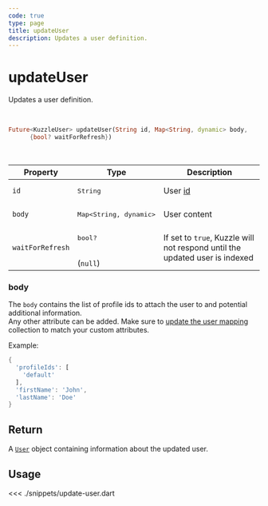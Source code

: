 ```yaml
---
code: true
type: page
title: updateUser
description: Updates a user definition.
---
```


# updateUser

Updates a user definition.

<br />

```dart
Future<KuzzleUser> updateUser(String id, Map<String, dynamic> body,
      {bool? waitForRefresh})
```

<br />

| Property | Type | Description |
|--- |--- |--- |
| `id` | <pre>String</pre> | User [id](/core/2/guides/main-concepts/authentication#kuzzle-user-identifier-kuid) |
| `body` | <pre>Map<String, dynamic></pre> | User content |
| `waitForRefresh` | <pre>bool?</pre><br />(`null`) | If set to `true`, Kuzzle will not respond until the updated user is indexed |

### body

The `body` contains the list of profile ids to attach the user to and potential additional information.  
Any other attribute can be added. 
Make sure to [update the user mapping](/sdk/dart/2/controllers/security/update-user-mapping) collection to match your custom attributes.

Example: 

```dart
{
  'profileIds': [
    'default'
  ],
  'firstName': 'John',
  'lastName': 'Doe'
}
```

## Return

A [`User`](sdk/dart/2/core-classes/user/introduction) object containing information about the updated user.

## Usage

<<< ./snippets/update-user.dart
